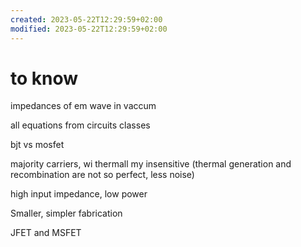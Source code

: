 ```yaml
---
created: 2023-05-22T12:29:59+02:00
modified: 2023-05-22T12:29:59+02:00
---
```


# to know

impedances of em wave in vaccum


all equations from circuits classes

  bjt vs mosfet

 majority carriers, wi thermall my insensitive (thermal generation and recombination are not so perfect, less noise)

high input impedance, low power

Smaller, simpler fabrication




JFET and MSFET
